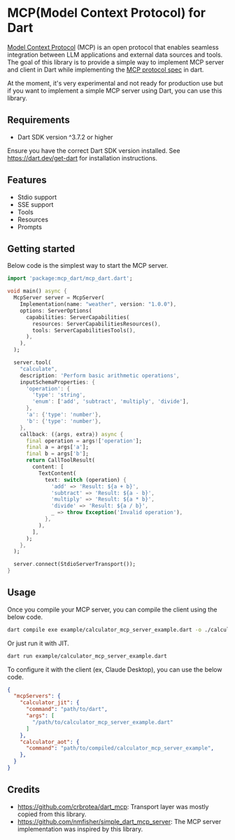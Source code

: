 # MCP(Model Context Protocol) for Dart

[Model Context Protocol](https://modelcontextprotocol.io/) (MCP) is an open protocol that enables seamless integration between LLM applications and external data sources and tools. The goal of this library is to provide a simple way to implement MCP server and client in Dart while implementing the [MCP protocol spec](https://spec.modelcontextprotocol.io/) in dart.

At the moment, it's very experimental and not ready for production use but if you want to implement a simple MCP server using Dart, you can use this library.

## Requirements

- Dart SDK version ^3.7.2 or higher

Ensure you have the correct Dart SDK version installed. See https://dart.dev/get-dart for installation instructions.

## Features

- Stdio support
- SSE support
- Tools
- Resources
- Prompts

## Getting started

Below code is the simplest way to start the MCP server.

```dart
import 'package:mcp_dart/mcp_dart.dart';

void main() async {
  McpServer server = McpServer(
    Implementation(name: "weather", version: "1.0.0"),
    options: ServerOptions(
      capabilities: ServerCapabilities(
        resources: ServerCapabilitiesResources(),
        tools: ServerCapabilitiesTools(),
      ),
    ),
  );

  server.tool(
    "calculate",
    description: 'Perform basic arithmetic operations',
    inputSchemaProperties: {
      'operation': {
        'type': 'string',
        'enum': ['add', 'subtract', 'multiply', 'divide'],
      },
      'a': {'type': 'number'},
      'b': {'type': 'number'},
    },
    callback: ({args, extra}) async {
      final operation = args!['operation'];
      final a = args['a'];
      final b = args['b'];
      return CallToolResult(
        content: [
          TextContent(
            text: switch (operation) {
              'add' => 'Result: ${a + b}',
              'subtract' => 'Result: ${a - b}',
              'multiply' => 'Result: ${a * b}',
              'divide' => 'Result: ${a / b}',
              _ => throw Exception('Invalid operation'),
            },
          ),
        ],
      );
    },
  );

  server.connect(StdioServerTransport());
}
```

## Usage

Once you compile your MCP server, you can compile the client using the below code.

```bash
dart compile exe example/calculator_mcp_server_example.dart -o ./calculator_mcp_server_example
```

Or just run it with JIT.

```bash
dart run example/calculator_mcp_server_example.dart
```

To configure it with the client (ex, Claude Desktop), you can use the below code.

```json
{
  "mcpServers": {
    "calculator_jit": {
      "command": "path/to/dart",
      "args": [
        "/path/to/calculator_mcp_server_example.dart"
      ]
    },
    "calculator_aot": {
      "command": "path/to/compiled/calculator_mcp_server_example",
    },
  }
}
```

## Credits

- <https://github.com/crbrotea/dart_mcp>: Transport layer was mostly copied from this library.
- <https://github.com/nmfisher/simple_dart_mcp_server>: The MCP server implementation was inspired by this library.
